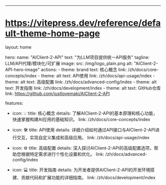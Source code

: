 ---
# https://vitepress.dev/reference/default-theme-home-page
layout: home

hero:
  name: "AIClient-2-API"
  text: "为LLM项目提供统一API服务"
  tagline: LLM/API代理/模块化/可扩展
  image:
    src: /img/logo_plain.png
    alt: "AIClient-2-API-hero-image"
  actions:
    - theme: brand
      text: 核心概念
      link: /zh/docs/core-concepts/index
    - theme: alt
      text: API使用
      link: /zh/docs/api-usage/index
    - theme: alt
      text: 高级配置
      link: /zh/docs/advanced-config/index
    - theme: alt
      text: 开发指南
      link: /zh/docs/development/index
    - theme: alt
      text: GitHub仓库
      link: https://github.com/justlovemaki/AIClient-2-API

features:
  - icon: 💡
    title: 核心概念
    details: 了解AIClient-2-API的基本原理和核心功能，快速掌握构建AI应用的基础知识。
    link: /zh/docs/core-concepts/index

  - icon: 🛠️
    title: API使用
    details: 详细介绍如何通过API接口与AIClient-2-API进行交互，实现自定义集成和高级应用。
    link: /zh/docs/api-usage/index

  - icon: ⚙️
    title: 高级配置
    details: 深入探讨AIClient-2-API的高级配置选项，帮助您根据特定需求进行个性化设置和优化。
    link: /zh/docs/advanced-config/index

  - icon: 💻
    title: 开发指南
    details: 为开发者提供AIClient-2-API的开发环境搭建、贡献代码和扩展功能的详细指南。
    link: /zh/docs/development/index